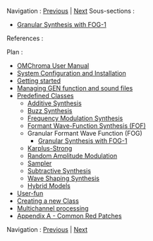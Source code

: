 
Navigation : [Previous](06-fof-a4 "page précédente\(Formant Wave-
Function Synthesis with FOF-A4\)") | [Next](01-fog-1 "page
suivante\(Granular Synthesis with FOG-1\)")
Sous-sections :

  * [Granular Synthesis with FOG-1](01-fog-1)

References :

Plan :

  * [OMChroma User Manual](OMChroma)
  * [System Configuration and Installation](Installation)
  * [Getting started](Getting_Started)
  * [Managing GEN function and sound files](Managing_GEN_function_and_sound_files)
  * [Predefined Classes](Predefined_classes)
    * [Additive Synthesis](01-Additive_Synthesis)
    * [Buzz Synthesis](02-Buzz_Synthesis)
    * [Frequency Modulation Synthesis](03-Frequency_modulation)
    * [Formant Wave-Function Synthesis (FOF)](04_Formant_Wave_Function_\(FOF\))
    * Granular Formant Wave Function (FOG)
      * [Granular Synthesis with FOG-1](01-fog-1)
    * [Karplus-Strong](06-Karplus-Strong)
    * [Random Amplitude Modulation](07-Random_Amplitude_Modulation)
    * [Sampler](08-Sampler)
    * [Subtractive Synthesis](09-Subtractive_Synthesis)
    * [Wave Shaping Synthesis](10-Waveshaping)
    * [Hybrid Models](11-Hybrid_Models)
  * [User-fun](User-fun)
  * [Creating a new Class](Creating_a_new_Class)
  * [Multichannel processing](06-Multichannel_processing)
  * [Appendix A - Common Red Patches](A-Appendix-A_Common_red_patches)

Navigation : [Previous](06-fof-a4 "page précédente\(Formant Wave-
Function Synthesis with FOF-A4\)") | [Next](01-fog-1 "page
suivante\(Granular Synthesis with FOG-1\)")
